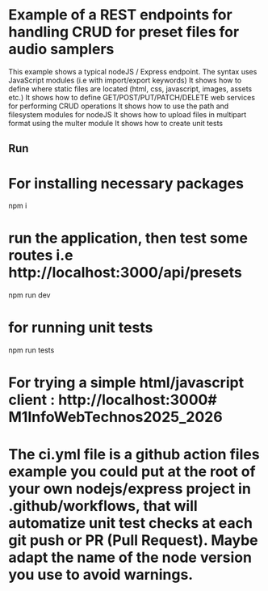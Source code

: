 # Example of a REST endpoints for handling CRUD for preset files for audio samplers

This example shows a typical nodeJS / Express endpoint. 
The syntax uses JavaScript modules (i.e with import/export keywords)
It shows how to define where static files are located (html, css, javascript, images, assets etc.)
It shows how to define GET/POST/PUT/PATCH/DELETE web services for performing CRUD operations
It shows how to use the path and filesystem modules for nodeJS
It shows how to upload files in multipart format using the multer module
It shows how to create unit tests

## Run
# For installing necessary packages
npm i
# run the application, then test some routes i.e http://localhost:3000/api/presets
npm run dev
# for running unit tests
npm run tests
# For trying a simple html/javascript client : http://localhost:3000# M1InfoWebTechnos2025_2026
# The ci.yml file is a github action files example you could put at the root of your own nodejs/express project in .github/workflows, that will automatize unit test checks at each git push or PR (Pull Request). Maybe adapt the name of the node version you use to avoid warnings.
